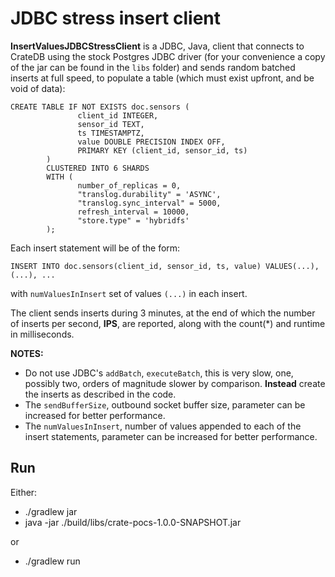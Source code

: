 # JDBC stress insert client

**InsertValuesJDBCStressClient** is a JDBC, Java, client that connects to CrateDB using 
the stock Postgres JDBC driver (for your convenience a copy of the jar can be found in 
the ``libs`` folder) and sends random batched inserts at full speed, to populate a table 
(which must exist upfront, and be void of data):

```
CREATE TABLE IF NOT EXISTS doc.sensors (
               client_id INTEGER,
               sensor_id TEXT,
               ts TIMESTAMPTZ,
               value DOUBLE PRECISION INDEX OFF,
               PRIMARY KEY (client_id, sensor_id, ts)
        )
        CLUSTERED INTO 6 SHARDS
        WITH (
               number_of_replicas = 0,
               "translog.durability" = 'ASYNC',
               "translog.sync_interval" = 5000,
               refresh_interval = 10000,
               "store.type" = 'hybridfs'
        );
```

Each insert statement will be of the form:

```
INSERT INTO doc.sensors(client_id, sensor_id, ts, value) VALUES(...), (...), ...
```

with ``numValuesInInsert`` set of values ``(...)`` in each insert. 

The client sends inserts during 3 minutes, at the end of which the number of 
inserts per second, **IPS**, are reported, along with the count(*) and runtime 
in milliseconds.

**NOTES:**

- Do not use JDBC's ``addBatch``, ``executeBatch``, this is very slow, one, 
  possibly two, orders of magnitude slower by comparison. **Instead** create 
  the inserts as described in the code.
- The ``sendBufferSize``, outbound socket buffer size, parameter can be increased
  for better performance.
- The ``numValuesInInsert``, number of values appended to each of the insert 
  statements, parameter can be increased for better performance.

## Run

Either:
 
- ./gradlew jar
- java -jar ./build/libs/crate-pocs-1.0.0-SNAPSHOT.jar

or

- ./gradlew run

